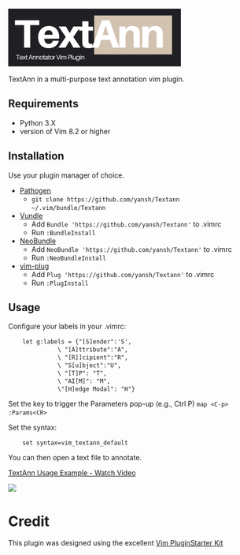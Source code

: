 ![GitHub Logo](/TextAnn.png)

TextAnn in a multi-purpose text annotation vim plugin. 

## Requirements

* Python 3.X
* version of Vim 8.2 or higher

## Installation

Use your plugin manager of choice.

- [Pathogen](https://github.com/tpope/vim-pathogen)
  - `git clone https://github.com/yansh/Textann ~/.vim/bundle/Textann`
- [Vundle](https://github.com/gmarik/vundle)
  - Add `Bundle 'https://github.com/yansh/Textann'` to .vimrc
  - Run `:BundleInstall`
- [NeoBundle](https://github.com/Shougo/neobundle.vim)
  - Add `NeoBundle 'https://github.com/yansh/Textann'` to .vimrc
  - Run `:NeoBundleInstall`
- [vim-plug](https://github.com/junegunn/vim-plug)
  - Add `Plug 'https://github.com/yansh/Textann'` to .vimrc
  - Run `:PlugInstall`


## Usage

Configure your labels in your .vimrc:

```vim
    let g:labels = {"[S]ender":'S',  
              \ "[A]ttribute":"A", 
              \ "[R]]cipient":"R", 
              \ "S[u]bject":"U", 
              \ "[T]P": "T",        		 
              \ "AI[M]": "M",
              \"[H]edge Modal": "H"}
```

Set the key to trigger the Parameters pop-up (e.g., Ctrl P)
    ```
      map <C-p> :Params<CR>   
    ```

Set the syntax:
```
    set syntax=vim_textann_default   
```
You can then open a text file to annotate. 

[TextAnn Usage Example - Watch Video](https://www.loom.com/share/793d8d0fa1824f67902bc2eeb72f3901)

[![](https://cdn.loom.com/sessions/thumbnails/793d8d0fa1824f67902bc2eeb72f3901-with-play.gif)](https://www.loom.com/share/793d8d0fa1824f67902bc2eeb72f3901)


# Credit

This plugin was designed using the excellent [Vim PluginStarter Kit](https://github.com/yansh/vim-plugin-starter-kit)
